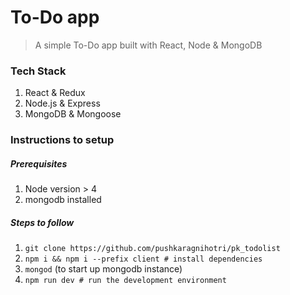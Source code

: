 # To-Do app

> A simple To-Do app built with React, Node & MongoDB

### Tech Stack

1. React & Redux
2. Node.js & Express
3. MongoDB & Mongoose

### Instructions to setup

##### Prerequisites

1. Node version > 4
2. mongodb installed

##### Steps to follow

1. `git clone https://github.com/pushkaragnihotri/pk_todolist`
2. `npm i && npm i --prefix client # install dependencies`
3. `mongod` (to start up mongodb instance)
4. `npm run dev # run the development environment`
